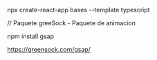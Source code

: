 npx create-react-app bases --template typescript


// Paquete greeSock - Paquete de animacion

npm install gsap

https://greensock.com/gsap/